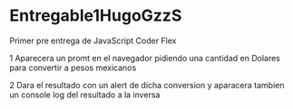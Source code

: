 # Entregable1HugoGzzS
Primer pre entrega de JavaScript Coder Flex

1 Aparecera un promt en el navegador pidiendo una cantidad en Dolares
  para convertir a pesos mexicanos

2 Dara el resultado con un alert de dicha conversion y aparacera tambien
 un console log del resultado a la inversa
